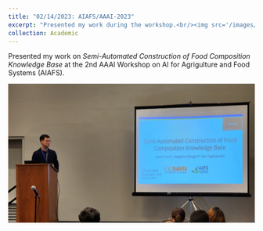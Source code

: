 ```yaml
---
title: "02/14/2023: AIAFS/AAAI-2023"
excerpt: "Presented my work during the workshop.<br/><img src='/images/20230214_aiafs.jpg'>"
collection: Academic
---
```


Presented my work on *Semi-Automated Construction of Food Composition Knowledge Base* at the 2nd AAAI Workshop on AI for Agrigulture and Food Systems (AIAFS).

![image](/images/20230214_aiafs.jpg)
